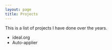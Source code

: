 ```yaml
---
layout: page
title: Projects
---
```


This is a list of projects I have done over the years.
<div id="sketch-holder">
<script src="https://cdn.jsdelivr.net/npm/p5@1.1.9/lib/p5.js"></script
</div>

- ideal.org
- Auto-applier
